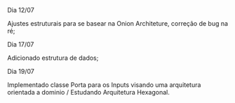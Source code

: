 Dia 12/07

Ajustes estruturais para se basear na Onion Architeture, correção de bug na ré;

Dia 17/07

Adicionado estrutura de dados;

Dia 19/07

Implementado classe Porta para os Inputs visando uma arquitetura orientada a dominio / Estudando Arquitetura Hexagonal.
